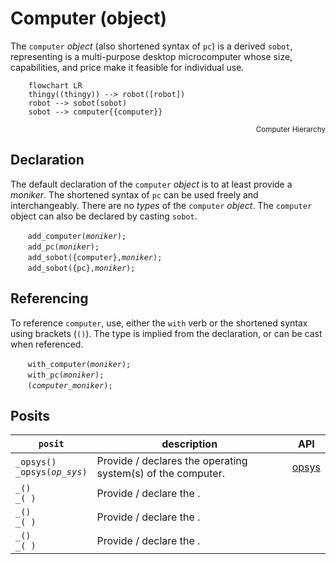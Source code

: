 # Computer (object)
The `computer` *object* (also shortened syntax of `pc`) is a derived `sobot`, representing is a multi-purpose desktop microcomputer whose size, capabilities, and price make it feasible for individual use.

```mermaid
    flowchart LR
    thingy((thingy)) --> robot([robot])
    robot --> sobot(sobot)
    sobot --> computer{{computer}}
```
<div style="text-align: right"><sub>Computer Hierarchy</sub></div>

<a name="declaration"></a>
## Declaration
The default declaration of the `computer` *object* is to at least provide a *moniker*. The shortened syntax of `pc` can be used freely and interchangeably. There are no *types* of the `computer` *object*. The `computer` object can also be declared by casting `sobot`.

&nbsp;&nbsp;&nbsp;&nbsp;&nbsp;&nbsp; `add_computer(`*`moniker`*`);`<br>
&nbsp;&nbsp;&nbsp;&nbsp;&nbsp;&nbsp; `add_pc(`*`moniker`*`);`<br>
&nbsp;&nbsp;&nbsp;&nbsp;&nbsp;&nbsp; `add_sobot({computer},`*`moniker`*`);`<br>
&nbsp;&nbsp;&nbsp;&nbsp;&nbsp;&nbsp; `add_sobot({pc},`*`moniker`*`);`

<a name="referencing"></a>
## Referencing
To reference `computer`, use, either the `with` verb or the shortened syntax using brackets (`()`).  The type is implied from the declaration, or can be cast when referenced.

&nbsp;&nbsp;&nbsp;&nbsp;&nbsp;&nbsp; `with_computer(`*`moniker`*`);`<br>
&nbsp;&nbsp;&nbsp;&nbsp;&nbsp;&nbsp; `with_pc(`*`moniker`*`);`<br>
&nbsp;&nbsp;&nbsp;&nbsp;&nbsp;&nbsp; `(`*`computer_moniker`*`);`

## Posits

| `posit` | description | API |
| --- | --- | ---- |
| <a name="_opsys"></a> `_opsys()`<br>`_opsys(`*`op_sys`*`)` | Provide / declares the operating system(s) of the computer. | [opsys](../prop/opsys.md#computer) |
| <a name=""></a> `_()`<br>`_(`*` `*`)` | Provide / declare the . | [](../prop/.md#computer) |
| <a name=""></a> `_()`<br>`_(`*` `*`)` | Provide / declare the . | [](../prop/.md#computer) |
| <a name=""></a> `_()`<br>`_(`*` `*`)` | Provide / declare the . | [](../prop/.md#computer) |